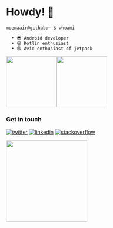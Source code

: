 # Howdy! 👋

```cli
moemaair@github:~ $ whoami

  • 😎 Android developer
  • 😃 Kotlin enthusiast
  • 😆 Avid enthusiast of jetpack
```

<a href="https://mohamedi.netlify.app/"><img height="137px" src="https://github-readme-stats.vercel.app/api?username=moemaair&hide_title=true&hide_border=true&show_icons=true&include_all_commits=true&count_private=true&line_height=21&text_color=000&icon_color=000&bg_color=0,ea6161,ffc64d,fffc4d,52fa5a&theme=graywhite" /><!-- wi*quL3fcV --><img height="137px" src="https://github-readme-stats.vercel.app/api/top-langs/?username=moemaair&hide=html&hide_title=true&hide_border=true&layout=compact&langs_count=6&exclude_repo=comp426,Redventures-Movie-Quotes&text_color=000&icon_color=fff&bg_color=0,52fa5a,4dfcff,c64dff&theme=graywhite" /></a>

### Get in touch
<p>
  <a href="https://twitter.com/codingin254"><img src="https://img.icons8.com/color/50/000000/twitter-squared.png" alt="twitter"/></a>
  <a href="https://www.linkedin.com/in/mohamed-ibrahim-162b26180/"><img src="https://img.icons8.com/color/50/000000/linkedin.png" alt="linkedin"/></a>
  <a href="https://stackoverflow.com/users/12847026/mohamed-ibrahim"><img src="https://img.icons8.com/color/50/000000/stackoverflow.png" alt="stackoverflow"/></a>
<p>

<p >
  <img width="220" height="220" src="https://spotify-github-profile.vercel.app/api/view?uid=21jsj34glwsu3dboqjpqzm2sa&cover_image=true&theme=default&bar_color=ff0000&bar_color_cover=true">
</p>
